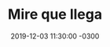 ---
layout: post
category: Coqueto Escenario
date: 2019-12-03 11:30:00 -0300
title: Mire que llega
image: https://oceano.uy/api/images/programas/TodoPasa/luboporcinco.PNG
summary: Lubo Adusto analizó minuciosamente los resultados de las pruebas Pisa, donde Uruguay jugó como nunca, y perdió como siempre. ¿Por qué a los jóvenes les cuesta interpretar entre hechos y opiniones? Además un micro deportivo con un curioso caso sobrenatural, de un club de bajos recursos que nunca desciende
file: https://audios.oceanofm.com/programas/TodoPasa/19-12-032amaanacoquetoescenario.mp3
duration: 19:15
oceanourl: https://oceano.uy/todopasa/coqueto-escenario/20400-mire-que-llega
---